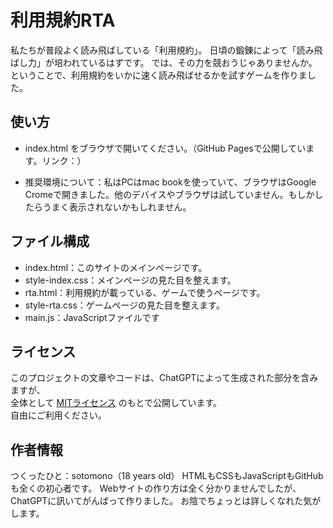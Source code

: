 # 利用規約RTA

私たちが普段よく読み飛ばしている「利用規約」。
日頃の鍛錬によって「読み飛ばし力」が培われているはずです。
では、その力を競おうじゃありませんか。
ということで、利用規約をいかに速く読み飛ばせるかを試すゲームを作りました。

## 使い方

- index.html をブラウザで開いてください。（GitHub Pagesで公開しています。リンク：）

- 推奨環境について：私はPCはmac bookを使っていて、ブラウザはGoogle Cromeで開きました。他のデバイスやブラウザは試していません。もしかしたらうまく表示されないかもしれません。

## ファイル構成

- index.html：このサイトのメインページです。
- style-index.css：メインページの見た目を整えます。
- rta.html：利用規約が載っている、ゲームで使うページです。
- style-rta.css：ゲームページの見た目を整えます。
- main.js：JavaScriptファイルです

## ライセンス

このプロジェクトの文章やコードは、ChatGPTによって生成された部分を含みますが、  
全体として [MITライセンス](https://opensource.org/licenses/MIT) のもとで公開しています。  
自由にご利用ください。


## 作者情報

つくったひと：sotomono（18 years old）
HTMLもCSSもJavaScriptもGitHubも全くの初心者です。
Webサイトの作り方は全く分かりませんでしたが、ChatGPTに訊いてがんばって作りました。
お陰でちょっとは詳しくなれた気がします。
